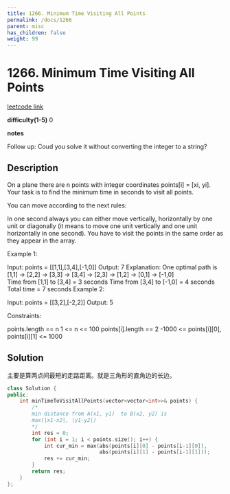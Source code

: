 ```yaml
---
title: 1266. Minimum Time Visiting All Points
permalink: /docs/1266
parent: misc
has_children: false
weight: 99
---
```

# 1266. Minimum Time Visiting All Points
[leetcode link](https://leetcode.com/problems/minimum-time-visiting-all-points/)

**difficulty(1-5)** 
0

**notes** 

Follow up:
Coud you solve it without converting the integer to a string?


## Description
On a plane there are n points with integer coordinates points[i] = [xi, yi]. Your task is to find the minimum time in seconds to visit all points.

You can move according to the next rules:

In one second always you can either move vertically, horizontally by one unit or diagonally (it means to move one unit vertically and one unit horizontally in one second).
You have to visit the points in the same order as they appear in the array.
 

Example 1:


Input: points = [[1,1],[3,4],[-1,0]]
Output: 7
Explanation: One optimal path is [1,1] -> [2,2] -> [3,3] -> [3,4] -> [2,3] -> [1,2] -> [0,1] -> [-1,0]   
Time from [1,1] to [3,4] = 3 seconds 
Time from [3,4] to [-1,0] = 4 seconds
Total time = 7 seconds
Example 2:

Input: points = [[3,2],[-2,2]]
Output: 5
 

Constraints:

points.length == n
1 <= n <= 100
points[i].length == 2
-1000 <= points[i][0], points[i][1] <= 1000

## Solution
主要是算两点间最短的走路距离。就是三角形的直角边的长边。

```c++
class Solution {
public:
    int minTimeToVisitAllPoints(vector<vector<int>>& points) {
        /*
        min distance from A(x1, y1)  to B(x2, y2) is
        max(|x1-x2|, |y1-y2|)
        */
        int res = 0;
        for (int i = 1; i < points.size(); i++) {
            int cur_min = max(abs(points[i][0] - points[i-1][0]), 
                              abs(points[i][1] - points[i-1][1]));
            res += cur_min;
        }
        return res;
    }
};
``` 

<!-- 
Default label
{: .label }

Blue label
{: .label .label-blue }

Stable
{: .label .label-green }

New release
{: .label .label-purple }

Coming soon
{: .label .label-yellow }

Deprecated
{: .label .label-red } -->
